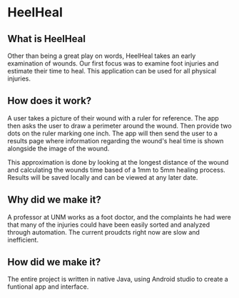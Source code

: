 # HeelHeal
## What is HeelHeal
Other than being a great play on words, HeelHeal takes an early examination of wounds. Our first focus was to examine foot injuries and estimate their time to heal. This application can be used for all physical injuries.  
  
## How does it work?  
A user takes a picture of their wound with a ruler for reference. The app then asks the user to draw a perimeter around the wound. Then provide two dots on the ruler marking one inch. The app will then send the user to a results page where information regarding the wound's heal time is shown alongside the image of the wound.  

This approximation is done by looking at the longest distance of the wound and calculating the wounds time based of a 1mm to 5mm healing process. Results will be saved locally and can be viewed at any later date.
    
## Why did we make it?  
A professor at UNM works as a foot doctor, and the complaints he had were that many of the injuries could have been easily sorted and analyzed through automation. The current proudcts right now are slow and inefficient.

## How did we make it?  
The entire project is written in native Java, using Android studio to create a funtional app and interface.  
